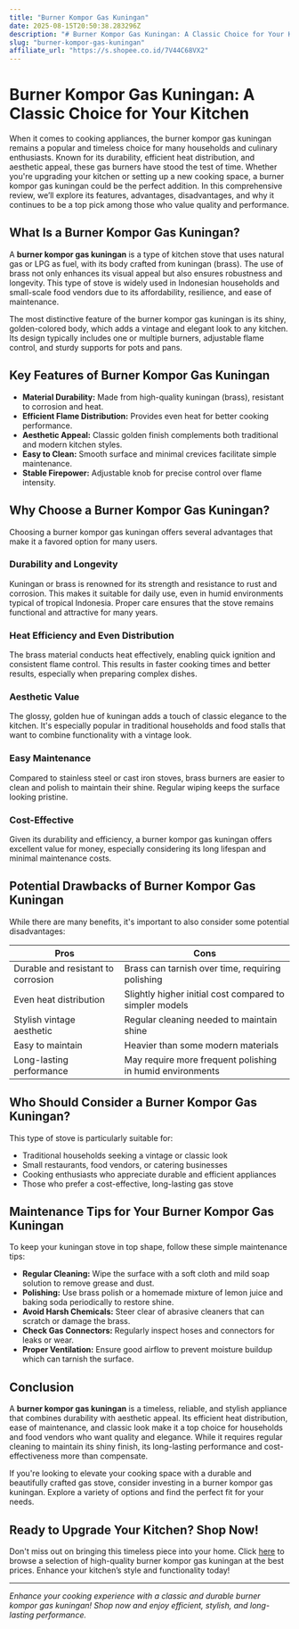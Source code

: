 ```yaml
---
title: "Burner Kompor Gas Kuningan"
date: 2025-08-15T20:50:38.283296Z
description: "# Burner Kompor Gas Kuningan: A Classic Choice for Your Kitchen..."
slug: "burner-kompor-gas-kuningan"
affiliate_url: "https://s.shopee.co.id/7V44C68VX2"
---
```

# Burner Kompor Gas Kuningan: A Classic Choice for Your Kitchen

When it comes to cooking appliances, the burner kompor gas kuningan remains a popular and timeless choice for many households and culinary enthusiasts. Known for its durability, efficient heat distribution, and aesthetic appeal, these gas burners have stood the test of time. Whether you're upgrading your kitchen or setting up a new cooking space, a burner kompor gas kuningan could be the perfect addition. In this comprehensive review, we’ll explore its features, advantages, disadvantages, and why it continues to be a top pick among those who value quality and performance.

## What Is a Burner Kompor Gas Kuningan?

A **burner kompor gas kuningan** is a type of kitchen stove that uses natural gas or LPG as fuel, with its body crafted from kuningan (brass). The use of brass not only enhances its visual appeal but also ensures robustness and longevity. This type of stove is widely used in Indonesian households and small-scale food vendors due to its affordability, resilience, and ease of maintenance.

The most distinctive feature of the burner kompor gas kuningan is its shiny, golden-colored body, which adds a vintage and elegant look to any kitchen. Its design typically includes one or multiple burners, adjustable flame control, and sturdy supports for pots and pans.

## Key Features of Burner Kompor Gas Kuningan

- **Material Durability:** Made from high-quality kuningan (brass), resistant to corrosion and heat.
- **Efficient Flame Distribution:** Provides even heat for better cooking performance.
- **Aesthetic Appeal:** Classic golden finish complements both traditional and modern kitchen styles.
- **Easy to Clean:** Smooth surface and minimal crevices facilitate simple maintenance.
- **Stable Firepower:** Adjustable knob for precise control over flame intensity.

## Why Choose a Burner Kompor Gas Kuningan?

Choosing a burner kompor gas kuningan offers several advantages that make it a favored option for many users.

### Durability and Longevity

Kuningan or brass is renowned for its strength and resistance to rust and corrosion. This makes it suitable for daily use, even in humid environments typical of tropical Indonesia. Proper care ensures that the stove remains functional and attractive for many years.

### Heat Efficiency and Even Distribution

The brass material conducts heat effectively, enabling quick ignition and consistent flame control. This results in faster cooking times and better results, especially when preparing complex dishes.

### Aesthetic Value

The glossy, golden hue of kuningan adds a touch of classic elegance to the kitchen. It's especially popular in traditional households and food stalls that want to combine functionality with a vintage look.

### Easy Maintenance

Compared to stainless steel or cast iron stoves, brass burners are easier to clean and polish to maintain their shine. Regular wiping keeps the surface looking pristine.

### Cost-Effective

Given its durability and efficiency, a burner kompor gas kuningan offers excellent value for money, especially considering its long lifespan and minimal maintenance costs.

## Potential Drawbacks of Burner Kompor Gas Kuningan

While there are many benefits, it's important to also consider some potential disadvantages:

| Pros                                          | Cons                                              |
|----------------------------------------------|--------------------------------------------------|
| Durable and resistant to corrosion        | Brass can tarnish over time, requiring polishing |
| Even heat distribution                     | Slightly higher initial cost compared to simpler models |
| Stylish vintage aesthetic                  | Regular cleaning needed to maintain shine      |
| Easy to maintain                            | Heavier than some modern materials               |
| Long-lasting performance                   | May require more frequent polishing in humid environments |

## Who Should Consider a Burner Kompor Gas Kuningan?

This type of stove is particularly suitable for:

- Traditional households seeking a vintage or classic look
- Small restaurants, food vendors, or catering businesses
- Cooking enthusiasts who appreciate durable and efficient appliances
- Those who prefer a cost-effective, long-lasting gas stove

## Maintenance Tips for Your Burner Kompor Gas Kuningan

To keep your kuningan stove in top shape, follow these simple maintenance tips:

- **Regular Cleaning:** Wipe the surface with a soft cloth and mild soap solution to remove grease and dust.
- **Polishing:** Use brass polish or a homemade mixture of lemon juice and baking soda periodically to restore shine.
- **Avoid Harsh Chemicals:** Steer clear of abrasive cleaners that can scratch or damage the brass.
- **Check Gas Connectors:** Regularly inspect hoses and connectors for leaks or wear.
- **Proper Ventilation:** Ensure good airflow to prevent moisture buildup which can tarnish the surface.

## Conclusion

A **burner kompor gas kuningan** is a timeless, reliable, and stylish appliance that combines durability with aesthetic appeal. Its efficient heat distribution, ease of maintenance, and classic look make it a top choice for households and food vendors who want quality and elegance. While it requires regular cleaning to maintain its shiny finish, its long-lasting performance and cost-effectiveness more than compensate.

If you're looking to elevate your cooking space with a durable and beautifully crafted gas stove, consider investing in a burner kompor gas kuningan. Explore a variety of options and find the perfect fit for your needs.

## Ready to Upgrade Your Kitchen? Shop Now!

Don't miss out on bringing this timeless piece into your home. Click [here](https://s.shopee.co.id/7V44C68VX2) to browse a selection of high-quality burner kompor gas kuningan at the best prices. Enhance your kitchen’s style and functionality today!

---

*Enhance your cooking experience with a classic and durable burner kompor gas kuningan! Shop now and enjoy efficient, stylish, and long-lasting performance.*